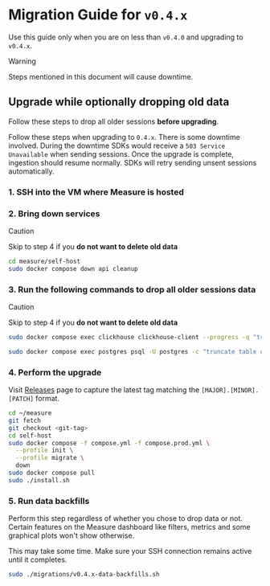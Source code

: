 # Migration Guide for `v0.4.x`

Use this guide only when you are on less than `v0.4.0` and upgrading to `v0.4.x`.

> [!WARNING]
>
> Steps mentioned in this document will cause downtime.

## Upgrade while optionally dropping old data

Follow these steps to drop all older sessions **before upgrading**.

Follow these steps when upgrading to `0.4.x`. There is some downtime involved. During the downtime SDKs would receive a `503 Service Unavailable` when sending sessions. Once the upgrade is complete, ingestion should resume normally. SDKs will retry sending unsent sessions automatically.

### 1. SSH into the VM where Measure is hosted

### 2. Bring down services

> [!CAUTION]
> Skip to step 4 if you **do not want to delete old data**

```sh
cd measure/self-host
sudo docker compose down api cleanup
```

### 3. Run the following commands to drop all older sessions data

> [!CAUTION]
> Skip to step 4 if you **do not want to delete old data**

```sh
sudo docker compose exec clickhouse clickhouse-client --progress -q "truncate table events;"

sudo docker compose exec postgres psql -U postgres -c "truncate table unhandled_exception_groups, anr_groups, event_reqs;"
```

### 4. Perform the upgrade

Visit [Releases](https://github.com/measure-sh/measure/releases) page to capture the latest tag matching the `[MAJOR].[MINOR].[PATCH]` format.

```sh
cd ~/measure
git fetch
git checkout <git-tag>
cd self-host
sudo docker compose -f compose.yml -f compose.prod.yml \
  --profile init \
  --profile migrate \
  down
sudo docker compose pull
sudo ./install.sh
```

### 5. Run data backfills

Perform this step regardless of whether you chose to drop data or not. Certain features on the Measure dashboard like filters, metrics and some graphical plots won't show otherwise.

This may take some time. Make sure your SSH connection remains active until it completes.

```sh
sudo ./migrations/v0.4.x-data-backfills.sh
```

